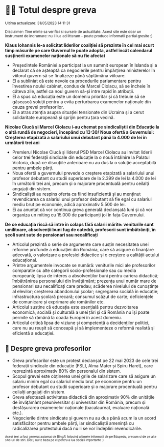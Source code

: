 # 👩‍🏫 Totul despre greva
<sub>Ultima actualizare: 31/05/2023 14:11:31</sub>

<sub>Disclaimer: Tine minte sa verifici si sursele de actualitate. Acest site este doar un instrument de indrumare: nu il lua ad litteram - poate produce informatii partial gresite :)</sub>

**Klaus Iohannis le-a solicitat liderilor coaliției să prezinte în cel mai scurt timp măsurile pe care Guvernul le poate adopta, astfel încât calendarul susținerii examenelor naționale să nu fie afectat**

- Președintele României a participat la un summit european în Islanda și a declarat că se așteaptă ca negocierile pentru împărțirea ministerelor în viitorul guvern să se finalizeze până săptămâna viitoare.
- El a subliniat că este nevoie ca procedurile parlamentare pentru învestirea noului cabinet, condus de Marcel Ciolacu, să se încheie în câteva zile, astfel ca noul guvern să-și intre rapid în atribuții.
- El a spus că educația este un domeniu prioritar și că trebuie să se găsească soluții pentru a evita perturbarea examenelor naționale din cauza grevei profesorilor.
- El a atras atenția asupra situației tensionate din Ucraina și a cerut solidaritate europeană și sprijin pentru țara vecină.

**Nicolae Ciucă și Marcel Ciolacu i-au chemat pe sindicaliștii din Educație la o altă rundă de negocieri, începând cu 13:30/ Noua ofertă a Guvernului: Creșterea etapizată a salariului unui debutant până la 4.000 de lei în următorii trei ani**

- Premierul Nicolae Ciucă și liderul PSD Marcel Ciolacu au invitat liderii celor trei federații sindicale din educație la o nouă întâlnire la Palatul Victoria, după ce discuțiile anterioare nu au dus la o soluție acceptabilă pentru ambele părți.
- Noua ofertă a guvernului prevede o creștere etapizată a salariului unui profesor debutant cu studii superioare de la 2.399 de lei la 4.000 de lei în următorii trei ani, precum și o majorare procentuală pentru ceilalți angajați din sistem.
- Sindicaliștii au respins oferta ca fiind insuficientă și au menținut revendicarea ca salariul unui profesor debutant să fie egal cu salariul mediu brut pe economie, adică aproximativ 5.500 de lei.
- Ei au anunțat că vor continua greva generală declanșată luni și că vor organiza un miting cu 15.000 de participanți joi în fața Guvernului.

**De ce educația riscă să intre în colaps fără salarii mărite: veniturile sunt umilitoare, absolvenții buni fug de catedră, profesorii sunt îmbătrâniți, în școli sunt sute de pensionari sau necalificați**

- Articolul prezintă o serie de argumente care susțin necesitatea unei reforme profunde a educației din România, care să asigure o finanțare adecvată, o valorizare a profesiei didactice și o creștere a calității actului educațional.
- Printre argumentele invocate se numără: veniturile mici ale profesorilor comparativ cu alte categorii socio-profesionale sau cu media europeană; lipsa de interes a absolvenților buni pentru cariera didactică; îmbătrânirea personalului din învățământ; prezența unui număr mare de pensionari sau necalificați care predau; scăderea nivelului de cunoștințe al elevilor; creșterea abandonului școlar; segregarea socială în educație; infrastructura școlară precară; consumul scăzut de carte; deficiențele de comunicare și exprimare ale românilor etc.
- Articolul susține că educația este esențială pentru dezvoltarea economică, socială și culturală a unei țări și că România nu își poate permite să rămână la coada Europei în acest domeniu.
- Articolul critică lipsa de viziune și competență a decidenților politici, care nu au reușit să conceapă și să implementeze o reformă realistă și eficientă a educației.

## 🏫 Despre greva profesorilor

- Greva profesorilor este un protest declanșat pe 22 mai 2023 de cele trei federații sindicale din educație (FSLI, Alma Mater și Spiru Haret), care reprezintă aproximativ 80% din personalul din sistem.
- Scopul grevei este obținerea unei grile de salarizare care să asigure un salariu minim egal cu salariul mediu brut pe economie pentru un profesor debutant cu studii superioare și o majorare procentuală pentru ceilalți angajați din sistem.
- Greva afectează activitatea didactică din aproximativ 90% din unitățile de învățământ preuniversitar și universitar din România, precum și desfășurarea examenelor naționale (bacalaureat, evaluare națională etc.).
- Negocierile dintre sindicate și guvern nu au dus până acum la un acord satisfăcător pentru ambele părți, iar sindicaliștii amenință cu radicalizarea protestului dacă nu li se vor îndeplini revendicările.


<sub><sub>Acest text a fost generat automat de BingAI folosind ultimele informatii de pe Edupedu, precum si de pe alte site-uri de stiri. Deci, nu te baza pe el pentru a lua decizii importante :)</sub></sub>